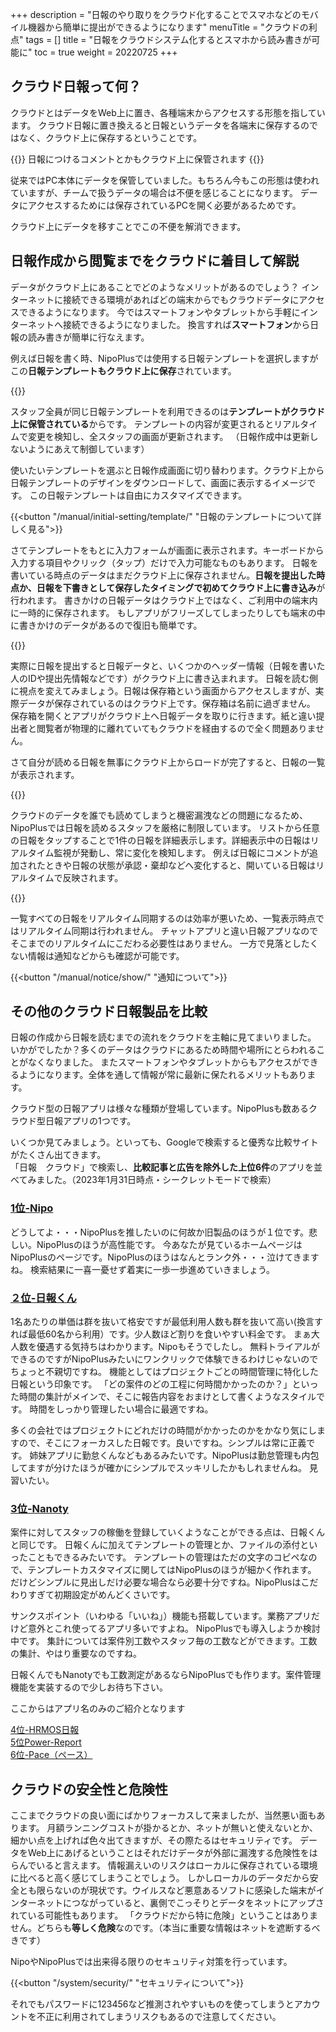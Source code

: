 +++
description = "日報のやり取りをクラウド化することでスマホなどのモバイル機器から簡単に提出ができるようになります"
menuTitle = "クラウドの利点"
tags = []
title = "日報をクラウドシステム化するとスマホから読み書きが可能に"
toc = true
weight = 20220725
+++


## クラウド日報って何？

クラウドとはデータをWeb上に置き、各種端末からアクセスする形態を指しています。
クラウド日報に置き換えると日報というデータを各端末に保存するのではなく、クラウド上に保存するということです。

{{<alice pos="right" icon="here">}}
日報につけるコメントとかもクラウド上に保管されます
{{</alice>}}

従来ではPC本体にデータを保管していました。もちろん今もこの形態は使われていますが、チームで扱うデータの場合は不便を感じることになります。
データにアクセスするためには保存されているPCを開く必要があるためです。

クラウド上にデータを移すことでこの不便を解消できます。

## 日報作成から閲覧までをクラウドに着目して解説

データがクラウド上にあることでどのようなメリットがあるのでしょう？
インターネットに接続できる環境があればどの端末からでもクラウドデータにアクセスできるようになります。
今ではスマートフォンやタブレットから手軽にインターネットへ接続できるようになりました。
換言すれば**スマートフォン**から日報の読み書きが簡単に行なえます。

例えば日報を書く時、NipoPlusでは使用する日報テンプレートを選択しますがこの**日報テンプレートもクラウド上に保存**されています。

{{<icatch filename="template" msg="日報テンプレートは クラウド上に保管" title="使用する日報テンプレートを選択する画面。テンプレートのデータはクラウド上に保管されている" fontsize="30px" alice="here" >}}

スタッフ全員が同じ日報テンプレートを利用できるのは**テンプレートがクラウド上に保管されている**からです。
テンプレートの内容が変更されるとリアルタイムで変更を検知し、全スタッフの画面が更新されます。
（日報作成中は更新しないようにあえて制御しています）

使いたいテンプレートを選ぶと日報作成画面に切り替わります。クラウド上から日報テンプレートのデザインをダウンロードして、画面に表示するイメージです。
この日報テンプレートは自由にカスタマイズできます。

{{<button "/manual/initial-setting/template/" "日報のテンプレートについて詳しく見る">}}

さてテンプレートをもとに入力フォームが画面に表示されます。キーボードから入力する項目やクリック（タップ）だけで入力可能なものもあります。
日報を書いている時点のデータはまだクラウド上に保存されません。**日報を提出した時点か、日報を下書きとして保存したタイミングで初めてクラウド上に書き込み**が行われます。
書きかけの日報データはクラウド上ではなく、ご利用中の端末内に一時的に保存されます。
もしアプリがフリーズしてしまったりしても端末の中に書きかけのデータがあるので復旧も簡単です。

{{<icatch filename="local" msg="執筆時点ではまだ 端末内に自動保存" title="日報を書いている時点では自動で書きかけのデータを端末内に保存します" fontsize="30px" alice="here" >}}

実際に日報を提出すると日報データと、いくつかのヘッダー情報（日報を書いた人のIDや提出先情報などです）がクラウド上に書き込まれます。
日報を読む側に視点を変えてみましょう。日報は保存箱という画面からアクセスしますが、実際データが保存されているのはクラウド上です。保存箱は名前に過ぎません。
保存箱を開くとアプリがクラウド上へ日報データを取りに行きます。紙と違い提出者と閲覧者が物理的に離れていてもクラウドを経由するので全く問題ありません。

さて自分が読める日報を無事にクラウド上からロードが完了すると、日報の一覧が表示されます。

{{<icatch filename="inbox" msg="日報データはその都度 ダウンロードされるよ" title="業務チェックシートのデータを表示" fontsize="30px" alice="ok" >}}

クラウドのデータを誰でも読めてしまうと機密漏洩などの問題になるため、NipoPlusでは日報を読めるスタッフを厳格に制限しています。
リストから任意の日報をタップすることで1件の日報を詳細表示します。詳細表示中の日報はリアルタイム監視が発動し、常に変化を検知します。
例えば日報にコメントが追加されたときや日報の状態が承認・棄却などへ変化すると、開いている日報はリアルタイムで反映されます。

{{<icatch filename="watch" msg="承認印などは リアルタイムに反映" title="使用する日報テンプレートを選択する画面。テンプレートのデータはクラウド上に保管されている" fontsize="30px" alice="here" >}}

一覧すべての日報をリアルタイム同期するのは効率が悪いため、一覧表示時点ではリアルタイム同期は行われません。
チャットアプリと違い日報アプリなのでそこまでのリアルタイムにこだわる必要性はありません。
一方で見落としたくない情報は通知などからも確認が可能です。

{{<button "/manual/notice/show/" "通知について">}}

## その他のクラウド日報製品を比較

日報の作成から日報を読むまでの流れをクラウドを主軸に見てまいりました。
いかがでしたか？多くのデータはクラウドにあるため時間や場所にとらわれることがなくなりました。
またスマートフォンやタブレットからもアクセスができるようになります。全体を通して情報が常に最新に保たれるメリットもあります。

クラウド型の日報アプリは様々な種類が登場しています。NipoPlusも数あるクラウド型日報アプリの1つです。

いくつか見てみましょう。といっても、Googleで検索すると優秀な比較サイトがたくさん出てきます。  
「日報　クラウド」で検索し、**比較記事と広告を除外した上位6件**のアプリを並べてみました。（2023年1月31日時点・シークレットモードで検索）

### [1位-Nipo](https://nipo-plus-doc.sndbox.jp/old/index.html)

どうしてよ・・・NipoPlusを推したいのに何故か旧製品のほうが１位です。悲しい。NipoPlusのほうが高性能です。
今あなたが見ているホームページはNipoPlusのページです。NipoPlusのほうはなんとランク外・・・泣けてきますね。
検索結果に一喜一憂せず着実に一歩一歩進めていきましょう。

### [２位-日報くん](https://nippoukun.bpsinc.jp/)

1名あたりの単価は群を抜いて格安ですが最低利用人数も群を抜いて高い(換言すれば最低60名から利用）です。少人数ほど割りを食いやすい料金です。
まぁ大人数を優遇する気持ちはわかります。Nipoもそうでしたし。
無料トライアルができるのですがNipoPlusみたいにワンクリックで体験できるわけじゃないのでちょっと不親切ですね。
機能としてはプロジェクトごとの時間管理に特化した日報という印象です。
「どの案件のどの工程に何時間かかったのか？」といった時間の集計がメインで、そこに報告内容をおまけとして書くようなスタイルです。
時間をしっかり管理したい場合に最適ですね。

多くの会社ではプロジェクトにどれだけの時間がかかったのかをかなり気にしますので、そこにフォーカスした日報です。良いですね。シンプルは常に正義です。
姉妹アプリに勤怠くんなどもあるみたいです。NipoPlusは勤怠管理も内包してますが分けたほうが確かにシンプルでスッキリしたかもしれませんね。
見習いたい。

### [3位-Nanoty](https://www.nanotybp.jp/)

案件に対してスタッフの稼働を登録していくようなことができる点は、日報くんと同じです。
日報くんに加えてテンプレートの管理とか、ファイルの添付といったこともできるみたいです。
テンプレートの管理はただの文字のコピペなので、テンプレートカスタマイズに関してはNipoPlusのほうが細かく作れます。
だけどシンプルに見出しだけ必要な場合なら必要十分ですね。NipoPlusはこだわりすぎて初期設定がめんどくさいです。

サンクスポイント（いわゆる「いいね」）機能も搭載しています。業務アプリだけど意外とこれ使ってるアプリ多いですよね。
NipoPlusでも導入しようか検討中です。
集計については案件別工数やスタッフ毎の工数などができます。工数の集計、やはり重要なのですね。

日報くんでもNanotyでも工数測定があるならNipoPlusでも作ります。案件管理機能を実装するので少しお待ち下さい。

ここからはアプリ名のみのご紹介となります

[4位-HRMOS日報](https://nippo.ieyasu.co/)  
[5位Power-Report](https://saasbank.jp/solution/power-report/)  
[6位-Pace（ペース）](https://paces.jp/)

## クラウドの安全性と危険性

ここまでクラウドの良い面にばかりフォーカスして来ましたが、当然悪い面もあります。
月額ランニングコストが掛かるとか、ネットが無いと使えないとか、細かい点を上げれば色々出てきますが、その際たるはセキュリティです。
データをWeb上にあげるということはそれだけデータが外部に漏洩する危険性をはらんでいると言えます。
情報漏えいのリスクはローカルに保存されている環境に比べると高く感じてしまうことでしょう。
しかしローカルのデータだから安全とも限らないのが現状です。ウイルスなど悪意あるソフトに感染した端末がインターネットにつながっていると、裏側でこっそりとデータをネットにアップされている可能性もあります。
「クラウドだから特に危険」ということはありません。どちらも**等しく危険**なのです。（本当に重要な情報はネットを遮断するべきです）

NipoやNipoPlusでは出来得る限りのセキュリティ対策を行っています。

{{<button "/system/security/" "セキュリティについて">}}

それでもパスワードに123456など推測されやすいものを使ってしまうとアカウントを不正に利用されてしまうリスクもあるので注意してください。

